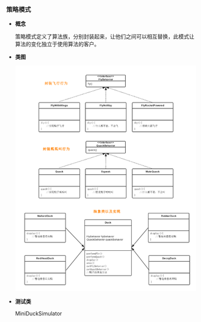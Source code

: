 ### 策略模式

- **概念**
  
  策略模式定义了算法族，分别封装起来，让他们之间可以相互替换，此模式让算法的变化独立于使用算法的客户。
 
- **类图**
  
  ![类图在这里](https://github.com/wzqwsrf/design-patterns/blob/master/pictures/strategy.png)

- **测试类**

  MiniDuckSimulator